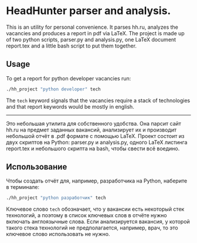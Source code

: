 # HeadHunter parser and analysis.
This is an utility for personal convenience. It parses hh.ru, analyzes the
vacancies and produces a report in pdf via LaTeX. The project is made up of two
python scripts, parser.py and analysis.py, one LaTeX document report.tex and a
little bash script to put them together.

## Usage
To get a report for python developer vacancies run:
```bash
./hh_project "python developer" tech
```

The `tech` keyword signals that the vacancies require a stack of technologies
and that report keywords would be mostly in english.

<hr>

Это небольшая утилита для собственного удобства. Она парсит сайт hh.ru на
предмет заданных вакансий, анализирует их и производит небольшой отчёт в .pdf
формате с помощью LaTeX. Проект состоит из двух скриптов на Python: parser.py и
analysis.py, одного LaTeX листинга report.tex и небольшого скрипта на bash,
чтобы свести всё воедино.

## Использование

Чтобы создать отчёт для, например, разработчика на Python, наберите в терминале:

```bash
./hh_project "python разработчик" tech
```

Ключевое слово `tech` обозначает, что у вакансии есть некоторый стек технологий,
а поэтому в список ключевых слов в отчёте нужно включать англоязычные слова.
Если анализируется вакансия, у которой такого стека технологий не
предполагается, например, врач, то это ключевое слово использовать не нужно.
